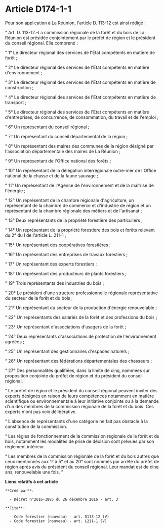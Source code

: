 # Article D174-1-1

Pour son application à La Réunion, l'article D. 113-12 est ainsi rédigé :

“ Art. D. 113-12.-La commission régionale de la forêt et du bois de La Réunion est présidée conjointement par le préfet de
région et le président du conseil régional. Elle comprend :

“ 1° Le directeur régional des services de l'Etat compétents en matière de forêt ;

“ 2° Le directeur régional des services de l'Etat compétents en matière d'environnement ;

“ 3° Le directeur régional des services de l'Etat compétents en matière de construction ;

“ 4° Le directeur régional des services de l'Etat compétents en matière de transport ;

“ 5° Le directeur régional des services de l'Etat compétents en matière d'entreprises, de concurrence, de consommation, du
travail et de l'emploi ;

“ 6° Un représentant du conseil régional ;

“ 7° Un représentant du conseil départemental de la région ;

“ 8° Un représentant des maires des communes de la région désigné par l'association départementale des maires de La Réunion ;

“ 9° Un représentant de l'Office national des forêts ;

“ 10° Un représentant de la délégation interrégionale outre-mer de l'Office national de la chasse et de la faune sauvage ;

“ 11° Un représentant de l'Agence de l'environnement et de la maîtrise de l'énergie ;

“ 12° Un représentant de la chambre régionale d'agriculture, un représentant de la chambre de commerce et d'industrie de
région et un représentant de la chambre régionale des métiers et de l'artisanat ;

“ 13° Deux représentants de la propriété forestière des particuliers ;

“ 14° Un représentant de la propriété forestière des bois et forêts relevant du 2° du I de l'article L. 211-1 ;

“ 15° Un représentant des coopératives forestières ;

“ 16° Un représentant des entreprises de travaux forestiers ;

“ 17° Un représentant des experts forestiers ;

“ 18° Un représentant des producteurs de plants forestiers ;

“ 19° Trois représentants des industries du bois ;

“ 20° Le président d'une structure professionnelle régionale représentative du secteur de la forêt et du bois ;

“ 21° Un représentant du secteur de la production d'énergie renouvelable ;

“ 22° Un représentants des salariés de la forêt et des professions du bois ;

“ 23° Un représentant d'associations d'usagers de la forêt ;

“ 24° Deux représentants d'associations de protection de l'environnement agréées ;

“ 25° Un représentant des gestionnaires d'espaces naturels ;

“ 26° Un représentant des fédérations départementales des chasseurs ;

“ 27° Des personnalités qualifiées, dans la limite de cinq, nommées sur proposition conjointe du préfet de région et du
président du conseil régional.

“ Le préfet de région et le président du conseil régional peuvent inviter des experts désignés en raison de leurs compétences
notamment en matière scientifique ou environnementale à leur initiative conjointe ou à la demande d'un des membres de la
commission régionale de la forêt et du bois. Ces experts n'ont pas voix délibérative.

“ L'absence de représentants d'une catégorie ne fait pas obstacle à la constitution de la commission.

“ Les règles de fonctionnement de la commission régionale de la forêt et du bois, notamment les modalités de prise de
décision sont prévues par son règlement intérieur.

“ Les membres de la commission régionale de la forêt et du bois autres que ceux mentionnés aux 1° à 5° et au 20° sont nommés
par arrêté du préfet de région après avis du président du conseil régional. Leur mandat est de cinq ans, renouvelable une
fois. ”

**Liens relatifs à cet article**

	**Créé par**:

	  - Décret n°2016-1885 du 26 décembre 2016 - art. 3

	**Cite**:

	  - Code forestier (nouveau) - art. D113-12 (V)
	  - Code forestier (nouveau) - art. L211-1 (V)
